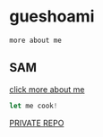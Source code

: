 # gueshoami

``more about me``

<h2>SAM</h2>

<a href="https://phcorner.org/tags/tagalogdubbed-2/">click more about me</a>

```javascript
let me cook!
```

[PRIVATE REPO](https://github.com/gueswhoami/whoami)
